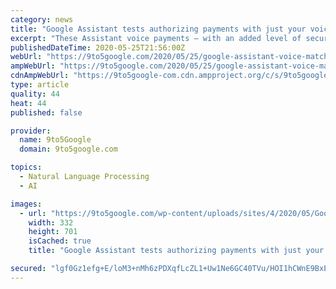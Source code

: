 ```yaml
---
category: news
title: "Google Assistant tests authorizing payments with just your voice"
excerpt: "These Assistant voice payments — with an added level of security — come as Google last month boosted Voice Match accuracy with an updated hotword training process. The new measure reflects Google trusting its voice recognition system just a bit more for something as crucial as payments."
publishedDateTime: 2020-05-25T21:56:00Z
webUrl: "https://9to5google.com/2020/05/25/google-assistant-voice-match-payments/"
ampWebUrl: "https://9to5google.com/2020/05/25/google-assistant-voice-match-payments/amp/"
cdnAmpWebUrl: "https://9to5google-com.cdn.ampproject.org/c/s/9to5google.com/2020/05/25/google-assistant-voice-match-payments/amp/"
type: article
quality: 44
heat: 44
published: false

provider:
  name: 9to5Google
  domain: 9to5google.com

topics:
  - Natural Language Processing
  - AI

images:
  - url: "https://9to5google.com/wp-content/uploads/sites/4/2020/05/Google-Assistant-Voice-payments-2.png?w=332"
    width: 332
    height: 701
    isCached: true
    title: "Google Assistant tests authorizing payments with just your voice"

secured: "lgf0Gz1efg+E/loM3+nMh6zPDXqfLcZL1+Uw1Ne6GC40TVu/HOI1hCWnE9BxEv949kCWjISyyuKPsEiQtGiuesU8c9nZpgbtOeU9DjUAKnu/ULh5/Tzhn5zbUh+UHpNKD2fPw7hwqSP79OggWVoWGRfG4QQOU4iWGeMBeLZVrb6DEXXJ5SwI4AJwCzAnzNW8AMiCPzaUA8dthPmijoT/0rPYlw9UvQYqfjBn6I714meQ+auWXOutoa2Lj1/9qDA7pfRnvMzRYBEtwBQ+ymQ2LnC+0q6AqG0DlCt9WIsNQXm/H6K5IOYmA+PZxmeoxtaxJ4pYmu2mFABE9XbaSTjSJBMp07ceawcgM0T5qeDwNiTCAl6S75we8Pd0OJLxVpl67RTyb8BMYiXmUUuJ/XRO9XagNiwa57lsNTyO/1+ANDOWSQGM0CexMau30fLuDdcl6ai9fd+7RRo9EYwDdDZu0HNseQnDve+2aDjLmNTQdVg=;aEtDXAckAbDk4Arx/dWMAw=="
---
```


